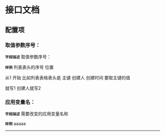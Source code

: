 <!-- 以下为接口文档样例，请根据实际组件配置项及逻辑控制输出接口文档，文档提供两份，md源文件与依据md所生成的pdf文件，pdf主要对外供配置查阅使用 ，md主要用于保存原始文件，用于后续需求添加修改可以生成新的pdf文档，正式项目开发中请删除注释-->

# 接口文档
<!-- 给配置人员使用的配置项字段介绍及样例，没有请删除此项 -->
## 配置项

### 取值参数序号：

**`字段描述`**
取值参数序号：

**`样例`**
列表表头的序号 位置

从1 开始  比如列表表格表头是  主键  创建人 创建时间     要取主键的值

就写1  创建人就写2

### 应用变量名：

**`字段描述`**
需要改变的应用变量名称  

**`样例`**
aaaaa

---
